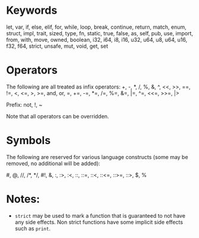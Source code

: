 
# Keywords

let, var, if, else, elif, for, while, loop, break, continue, return, match, enum, struct, impl,
trait, sized, type, fn, static, true, false, as, self, pub, use, import, from, with, move, owned,
boolean, i32, i64, i8, i16, u32, u64, u8, u64, u16, f32, f64, strict, unsafe, mut, void, get,
set

# Operators

The following are all treated as infix operators:
+, -, *, /, %, &, ^, <<, >>, ==, !=, <, <=, >, >=, and, or, =, +=, -=, *=, /=, %=, &=, |=,
^=, <<=, >>=, |>

Prefix:
not, !, ~

Note that all operators can be overridden.

# Symbols

The following are reserved for various language constructs (some may be removed, no additional will
be added):

#, @, //, /*, */, #!, &, :, :>, :<, ::, ::=, ::<, ::<=, ::>=, ::>, $, %

# Notes:

- `strict` may be used to mark a function that is guaranteed to not have any side effects. Non
strict functions have some implicit side effects such as `print`.

